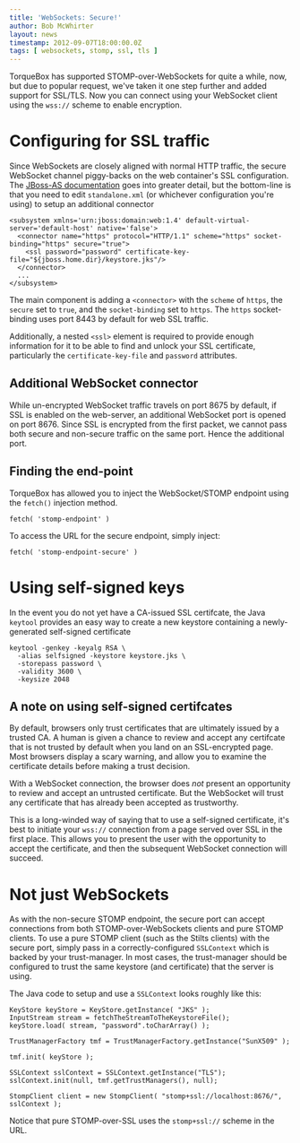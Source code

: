 ```yaml
---
title: 'WebSockets: Secure!'
author: Bob McWhirter
layout: news
timestamp: 2012-09-07T18:00:00.0Z
tags: [ websockets, stomp, ssl, tls ]
---
```


TorqueBox has supported STOMP-over-WebSockets for quite a while, now, but
due to popular request, we've taken it one step further and added support
for SSL/TLS.  Now you can connect using your WebSocket client
using the `wss://` scheme to enable encryption.

# Configuring for SSL traffic

Since WebSockets are closely aligned with normal HTTP traffic, the secure
WebSocket channel piggy-backs on the web container's SSL configuration.
The [JBoss-AS documentation](http://docs.jboss.org/jbossweb/7.0.x/ssl-howto.html) 
goes into greater detail, but the bottom-line
is that you need to edit `standalone.xml` (or whichever configuration you're
using) to setup an additional connector

<pre class="xml"><code>&lt;subsystem xmlns='urn:jboss:domain:web:1.4' default-virtual-server='default-host' native='false'&gt;
  &lt;connector name="https" protocol="HTTP/1.1" scheme="https" socket-binding="https" secure="true"&gt;
    &lt;ssl password="password" certificate-key-file="${jboss.home.dir}/keystore.jks"/&gt;
  &lt;/connector&gt;
  ...
&lt;/subsystem&gt;
</code></pre>

The main component is adding a `<connector>` with the `scheme` of
`https`, the `secure` set to `true`, and the `socket-binding` set to
`https`.  The `https` socket-binding uses port 8443 by default for web
SSL traffic.

Additionally, a nested `<ssl>` element is required to provide enough information
for it to be able to find and unlock your SSL certificate, particularly the
`certificate-key-file` and `password` attributes.

## Additional WebSocket connector

While un-encrypted WebSocket traffic travels on port 8675 by default, if SSL
is enabled on the web-server, an additional WebSocket port is opened on port 8676.
Since SSL is encrypted from the first packet, we cannot pass both secure and non-secure
traffic on the same port.  Hence the additional port.

## Finding the end-point

TorqueBox has allowed you to inject the WebSocket/STOMP endpoint using the `fetch()`
injection method. 

<pre><code>fetch( 'stomp-endpoint' )</code></pre>

To access the URL for the secure endpoint, simply inject:

<pre><code>fetch( 'stomp-endpoint-secure' )</code></pre>

# Using self-signed keys

In the event you do not yet have a CA-issued SSL certifcate, the Java `keytool`
provides an easy way to create a new keystore containing a newly-generated
self-signed certificate
<pre><code>keytool -genkey -keyalg RSA \
  -alias selfsigned -keystore keystore.jks \
  -storepass password \
  -validity 3600 \
  -keysize 2048</code></pre>

## A note on using self-signed certifcates

By default, browsers only trust certificates that are ultimately issued by
a trusted CA. A human is given a chance to review and accept any certifcate 
that is not trusted by default when you land on an SSL-encrypted page.  Most
browsers display a scary warning, and allow you to examine the certificate details
before making a trust decision.

With a WebSocket connection, the browser does *not* present an opportunity to 
review and accept an untrusted certificate.  But the WebSocket will trust any certificate
that has already been accepted as trustworthy.

This is a long-winded way of saying that to use a self-signed certificate, 
it's best to initiate your `wss://` connection from a page served over SSL
in the first place.  This allows you to present the user with the opportunity
to accept the certificate, and then the subsequent WebSocket connection will
succeed.

# Not just WebSockets

As with the non-secure STOMP endpoint, the secure port can accept connections
from both STOMP-over-WebSockets clients and pure STOMP clients.  To use a
pure STOMP client (such as the Stilts clients) with the secure port, simply pass
in a correctly-configured `SSLContext` which is backed by your trust-manager.  In 
most cases, the trust-manager should be configured to trust the same keystore 
(and certificate) that the server is using.

The Java code to setup and use a `SSLContext` looks roughly like this:

<pre><code>KeyStore keyStore = KeyStore.getInstance( "JKS" );
InputStream stream = fetchTheStreamToTheKeystoreFile();
keyStore.load( stream, "password".toCharArray() );

TrustManagerFactory tmf = TrustManagerFactory.getInstance("SunX509" );

tmf.init( keyStore );

SSLContext sslContext = SSLContext.getInstance("TLS");
sslContext.init(null, tmf.getTrustManagers(), null);

StompClient client = new StompClient( "stomp+ssl://localhost:8676/", sslContext );</code></pre>

Notice that pure STOMP-over-SSL uses the `stomp+ssl://` scheme in the URL. 

